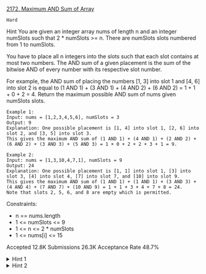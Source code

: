 [2172. Maximum AND Sum of Array](https://leetcode.com/problems/maximum-and-sum-of-array/)

`Hard`

Hint
You are given an integer array nums of length n and an integer numSlots such that 2 * numSlots >= n. There are numSlots slots numbered from 1 to numSlots.

You have to place all n integers into the slots such that each slot contains at most two numbers. The AND sum of a given placement is the sum of the bitwise AND of every number with its respective slot number.

For example, the AND sum of placing the numbers [1, 3] into slot 1 and [4, 6] into slot 2 is equal to (1 AND 1) + (3 AND 1) + (4 AND 2) + (6 AND 2) = 1 + 1 + 0 + 2 = 4.
Return the maximum possible AND sum of nums given numSlots slots.

```
Example 1:
Input: nums = [1,2,3,4,5,6], numSlots = 3
Output: 9
Explanation: One possible placement is [1, 4] into slot 1, [2, 6] into slot 2, and [3, 5] into slot 3. 
This gives the maximum AND sum of (1 AND 1) + (4 AND 1) + (2 AND 2) + (6 AND 2) + (3 AND 3) + (5 AND 3) = 1 + 0 + 2 + 2 + 3 + 1 = 9.

Example 2:
Input: nums = [1,3,10,4,7,1], numSlots = 9
Output: 24
Explanation: One possible placement is [1, 1] into slot 1, [3] into slot 3, [4] into slot 4, [7] into slot 7, and [10] into slot 9.
This gives the maximum AND sum of (1 AND 1) + (1 AND 1) + (3 AND 3) + (4 AND 4) + (7 AND 7) + (10 AND 9) = 1 + 1 + 3 + 4 + 7 + 8 = 24.
Note that slots 2, 5, 6, and 8 are empty which is permitted.
``` 

Constraints:

- n == nums.length
- 1 <= numSlots <= 9
- 1 <= n <= 2 * numSlots
- 1 <= nums[i] <= 15

Accepted
12.8K
Submissions
26.3K
Acceptance Rate
48.7%

<details>
<summary>Hint 1</summary>

Can you think of a dynamic programming solution to this problem?

</details>

<details>
<summary>Hint 2</summary>

Can you use a bitmask to represent the state of the slots?

</details>